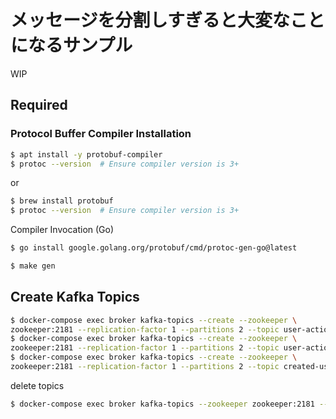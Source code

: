 # メッセージを分割しすぎると大変なことになるサンプル

WIP

## Required 

### Protocol Buffer Compiler Installation

```bash
$ apt install -y protobuf-compiler
$ protoc --version  # Ensure compiler version is 3+
```

or

```bash
$ brew install protobuf
$ protoc --version  # Ensure compiler version is 3+
```

Compiler Invocation (Go)

```bash
$ go install google.golang.org/protobuf/cmd/protoc-gen-go@latest
```

```bash
$ make gen
```

## Create Kafka Topics

```bash
$ docker-compose exec broker kafka-topics --create --zookeeper \
zookeeper:2181 --replication-factor 1 --partitions 2 --topic user-action-created
$ docker-compose exec broker kafka-topics --create --zookeeper \
zookeeper:2181 --replication-factor 1 --partitions 2 --topic user-action-deleted
$ docker-compose exec broker kafka-topics --create --zookeeper \
zookeeper:2181 --replication-factor 1 --partitions 2 --topic created-user-action
```

delete topics 

```bash
$ docker-compose exec broker kafka-topics --zookeeper zookeeper:2181 --delete --topic user-action-created
```
